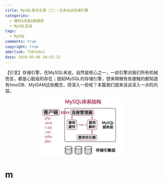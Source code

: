 ```yaml
---
title: MySQL菜鸟实录（二）：也来谈谈存储引擎
categories:
  - 缓存&消息&数据库
  - MySQL实战
tags:
  - MySQL
comments: true
copyright: true
abbrlink: 7387e6e1
date: 2019-03-06 10:55:13
---
```

【引言】存储引擎，在MySQL来说，自然是核心之一，一如引擎对我们所有机械而言，都是心脏级的存在；提起MySQL的存储引擎，想来稍微有些接触的都知道有InnoDB、MyISAM这些概念，但深入一些呢？本篇我们就来谈谈深入一点的内容。
<div align=center><img src="https://github.com/ttfisher/images/raw/master/2019/2019-06-24-01.jpg" width="55%"/></div>
<!-- more -->

# m
